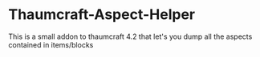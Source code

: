 # Thaumcraft-Aspect-Helper
This is a small addon to thaumcraft 4.2 that let's you dump all the aspects contained in items/blocks
